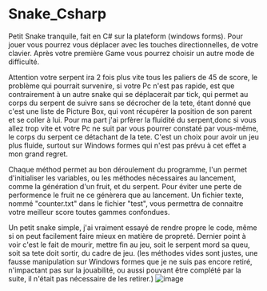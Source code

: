 ﻿# Snake_Csharp
Petit Snake tranquile, fait en C# sur la plateform (windows forms).
Pour jouer vous pourrez vous déplacer avec les touches directionnelles, de votre clavier. Après votre première Game vous pourrez choisir un autre mode de difficulté.

Attention votre serpent ira 2 fois plus vite tous les paliers de 45 de score, le problème qui pourrait survenire, si votre Pc n'est pas rapide, est que contrairement à un autre snake qui se déplacerait par tick, qui permet au corps du serpent de suivre sans se décrocher de la tete, étant donné que c'est une liste de Picture Box, qui vont récupérer la position de son parent et se coller à lui. Pour ma part j'ai prfèrer la fluidité du serpent,donc si vous allez trop vite et votre Pc ne suit par vous pourrer constaté par vous-même, le corps du serpent ce détachant de la tete. C'est un choix pour avoir un jeu plus fluide, surtout sur Windows formes qui n'est pas prévu à cet effet a mon grand regret.

Chaque méthod permet au bon déroulement du programme, l'un permet d'initialiser les variables, ou les méthodes nécessaires au lancement, comme la génération d'un fruit, et du serpent. Pour éviter une perte de performence le fruit ne ce génèrera que au lancement.
Un fichier texte, nommé "counter.txt" dans le fichier "test", vous permettra de connaitre votre meilleur score toutes gammes confondues.

Un petit snake simple, j'ai vraiment essayé de rendre propre le code, même si on peut facilement faire mieux en matière de propreté.
Dernier point à voir c'est le fait de mourir, mettre fin au jeu, soit le serpent mord sa queu, soit sa tete doit sortir, du cadre de jeu.
(les méthodes vides sont justes, une fausse manipulation sur Windows formes que je ne suis pas encore retiré, n'impactant pas sur la jouabilité, ou aussi pouvant être complété par la suite, il n'était pas nécessaire de les retirer.)
![image](https://user-images.githubusercontent.com/39668417/198896371-350df3ad-3e73-4b01-b674-9dc89c75592c.png)
